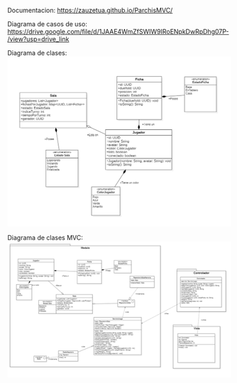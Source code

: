 Documentacion:
https://zauzetua.github.io/ParchisMVC/

Diagrama de casos de uso:
https://drive.google.com/file/d/1JAAE4WmZfSWIW9IRoENpkDwRpDhg07P-/view?usp=drive_link

Diagrama de clases:
![Diagrama de clases](docs/Diagramas-Documentos/DiagramaClases.png)

Diagrama de clases MVC:
![Diagrama de clases](docs/Diagramas-Documentos/DiagramaMVC.png)

